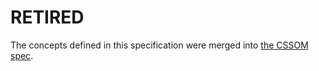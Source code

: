 RETIRED
=======

The concepts defined in this specification were merged into [the CSSOM spec](https://w3c.github.io/csswg-drafts/cssom-1/#the-cssstylesheet-interface).
